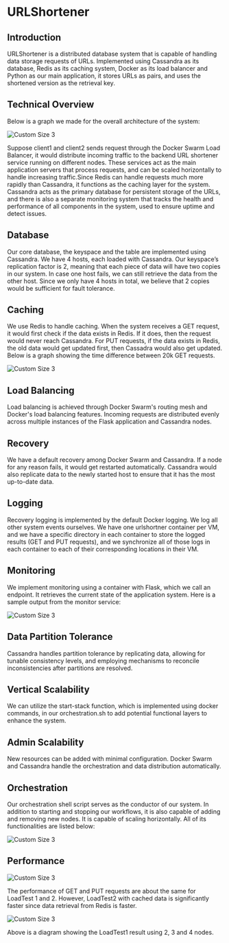 # URLShortener

## Introduction

URLShortener is a distributed database system that is capable of handling data storage requests of URLs. Implemented using Cassandra as its database, Redis as its caching system, Docker as its load balancer and Python as our main application, it stores URLs as pairs, and uses the shortened version as the retrieval key.

## Technical Overview

Below is a graph we made for the overall architecture of the system:

<img src=./img/architecture.png alt="Custom Size 3"/>

Suppose client1 and client2 sends request through the Docker Swarm Load Balancer, it would distribute incoming traffic to the backend URL shortener service running on different nodes. These services act as the main application servers that process requests, and can be scaled horizontally to handle increasing traffic.Since Redis can handle requests much more rapidly than Cassandra, it functions as the caching layer for the system. Cassandra acts as the primary database for persistent storage of the URLs, and there is also a separate monitoring system that tracks the health and performance of all components in the system, used to ensure uptime and detect issues.

## Database

Our core database, the keyspace and the table are implemented using Cassandra. We have 4 hosts, each loaded with Cassandra. Our keyspace’s replication factor is 2, meaning that each piece of data will have two copies in our system. In case one host fails, we can still retrieve the data from the other host. Since we only have 4 hosts in total, we believe that 2 copies would be sufficient for fault tolerance.

## Caching

We use Redis to handle caching. When the system receives a GET request, it would first check if the data exists in Redis. If it does, then the request would never reach Cassandra. For PUT requests, if the data exists in Redis, the old data would get updated first, then Cassadra would also get updated. Below is a graph showing the time difference between 20k GET requests.

<img src=./img/graph1.png alt="Custom Size 3"/>

## Load Balancing

Load balancing is achieved through Docker Swarm's routing mesh and Docker's load balancing features. Incoming requests are distributed evenly across multiple instances of the Flask application and Cassandra nodes.

## Recovery

We have a default recovery among Docker Swarm and Cassandra. If a node for any reason fails, it would get restarted automatically. Cassandra would also replicate data to the newly started host to ensure that it has the most up-to-date data.

## Logging

Recovery logging is implemented by the default Docker logging. We log all other system events ourselves. We have one urlshortner container per VM, and we have a specific directory in each container to store the logged results (GET and PUT requests), and we synchronize all of those logs in each container to each of their corresponding locations in their VM.

## Monitoring

We implement monitoring using a container with Flask, which we call an endpoint. It retrieves the current state of the application system. Here is a sample output from the monitor service:

<img src=./img/monitor.png alt="Custom Size 3"/>

## Data Partition Tolerance

Cassandra handles partition tolerance by replicating data, allowing for tunable consistency levels, and employing mechanisms to reconcile inconsistencies after partitions are resolved.

## Vertical Scalability

We can utilize the start-stack function, which is implemented using docker commands, in our orchestration.sh to add potential functional layers to enhance the system.

## Admin Scalability

New resources can be added with minimal configuration. Docker Swarm and Cassandra handle the orchestration and data distribution automatically.

## Orchestration

Our orchestration shell script serves as the conductor of our system. In addition to starting and stopping our workflows, it is also capable of adding and removing new nodes. It is capable of scaling horizontally. All of its functionalities are listed below:

<img src=./img/orchestration.png alt="Custom Size 3"/>

## Performance

<img src=./img/perf1.png alt="Custom Size 3"/>

The performance of GET and PUT requests are about the same for LoadTest 1 and 2. However, LoadTest2 with cached data is significantly faster since data retrieval from Redis is faster.

<img src=./img/perf2.png alt="Custom Size 3"/>

Above is a diagram showing the LoadTest1 result using 2, 3 and 4 nodes.